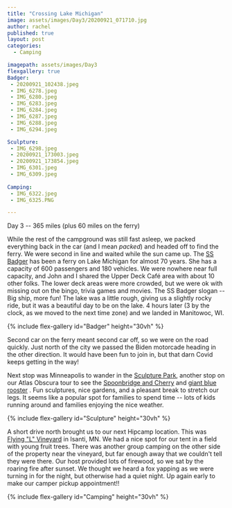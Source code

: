 ```yaml
---
title: "Crossing Lake Michigan"
image: assets/images/Day3/20200921_071710.jpg
author: rachel
published: true
layout: post
categories:
  - Camping

imagepath: assets/images/Day3
flexgallery: true
Badger:
 - 20200921_102438.jpeg
 - IMG_6278.jpeg				
 - IMG_6280.jpeg				
 - IMG_6283.jpeg				
 - IMG_6284.jpeg				
 - IMG_6287.jpeg
 - IMG_6288.jpeg
 - IMG_6294.jpeg

Sculpture:
 - IMG_6298.jpeg
 - 20200921_173003.jpeg
 - 20200921_173854.jpeg
 - IMG_6301.jpeg
 - IMG_6309.jpeg
  
Camping:
 - IMG_6322.jpeg
 - IMG_6325.PNG 		

---
```

Day 3 -- 365 miles (plus 60 miles on the ferry)

While the rest of the campground was still fast asleep, we packed
everything back in the car (and I mean *packed*) and headed off to find
the ferry. We were second in line and waited while the sun came up. The
[SS Badger](https://www.ssbadger.com/) has been a ferry on Lake Michigan
for almost 70 years. She has a capacity of 600 passengers and 180
vehicles. We were nowhere near full capacity, and John and I shared the
Upper Deck Café area with about 10 other folks. The lower deck areas
were more crowded, but we were ok with missing out on the bingo, trivia
games and movies. The SS Badger slogan -- Big ship, more fun! The lake
was a little rough, giving us a slightly rocky ride, but it was a
beautiful day to be on the lake. 4 hours later (3 by the clock, as we
moved to the next time zone) and we landed in Manitowoc, WI.

{% include flex-gallery id="Badger" height="30vh" %}

Second car on the ferry meant second car off, so we were on the road
quickly. Just north of the city we passed the Biden motorcade heading in
the other direction. It would have been fun to join in, but that darn
Covid keeps getting in the way!

Next stop was Minneapolis to wander in the [Sculpture
Park](https://walkerart.org/visit/garden), another stop on our Atlas
Obscura tour to see the [Spoonbridge and
Cherry](https://walkerart.org/collections/artworks/spoonbridge-and-cherry)
and [giant blue rooster](https://www.atlasobscura.com/places/hahncock) .
Fun sculptures, nice gardens, and a pleasant break to stretch our legs.
It seems like a popular spot for families to spend time -- lots of kids
running around and families enjoying the nice weather.

{% include flex-gallery id="Sculpture" height="30vh" %}

A short drive north brought us to our next Hipcamp location. This was
[Flying "L"
Vineyard](https://www.hipcamp.com/minnesota/flying-l-vineyard/flying-l-vineyard)
in Isanti, MN. We had a nice spot for our tent in a field with young
fruit trees. There was another group camping on the other side of the
property near the vineyard, but far enough away that we couldn't tell
they were there. Our host provided lots of firewood, so we sat by the
roaring fire after sunset. We thought we heard a fox yapping as we were
turning in for the night, but otherwise had a quiet night. Up again
early to make our camper pickup appointment!!

{% include flex-gallery id="Camping" height="30vh" %}